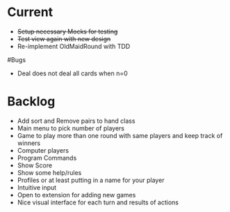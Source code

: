 # Current

* ~~Setup necessary Mocks for testing~~
* ~~Test view again with new design~~
* Re-implement OldMaidRound with TDD

#Bugs

* Deal does not deal all cards when n=0

# Backlog

* Add sort and Remove pairs to hand class
* Main menu to pick number of players
* Game to play more than one round with same players and keep track of winners
* Computer players
* Program Commands
* Show Score
* Show some help/rules
* Profiles or at least putting in a name for your player
* Intuitive input
* Open to extension for adding new games
* Nice visual interface for each turn and results of actions
